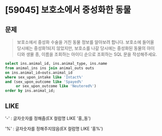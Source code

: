 # [59045] 보호소에서 중성화한 동물
## 문제
> 보호소에서 중성화 수술을 거친 동물 정보를 알아보려 합니다. 보호소에 들어올 당시에는 중성화1되지 않았지만, 보호소를 나갈 당시에는 중성화된 동물의 아이디와 생물 종, 이름을 조회하는 아이디 순으로 조회하는 SQL 문을 작성해주세요.

```sql
select ins.animal_id, ins.animal_type, ins.name
from animal_ins ins join animal_outs outs
on ins.animal_id=outs.animal_id
where sex_upon_intake like 'Intact%'
and (sex_upon_outcome like 'Spayed%' 
     or sex_upon_outcome like 'Neutered%')
order by ins.animal_id;

```

## LIKE
'-' : 글자숫자를 정해줌(EX 컬럼명 LIKE '홍_동')

'%' : 글자숫자를 정해주지않음(EX 컬럼명 LIKE '홍%')
